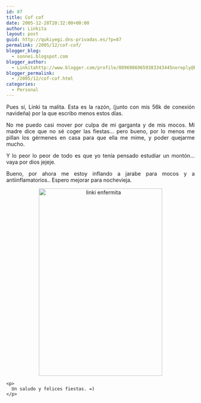 ```yaml
---
id: 87
title: Cof cof
date: 2005-12-28T20:32:00+00:00
author: Linkita
layout: post
guid: http://qukiyegi.dns-privadas.es/?p=87
permalink: /2005/12/cof-cof/
blogger_blog:
  - sonnei.blogspot.com
blogger_author:
  - Linkitahttp://www.blogger.com/profile/08969869659383343445noreply@blogger.com
blogger_permalink:
  - /2005/12/cof-cof.html
categories:
  - Personal
---
```

<div style="text-align: justify;">
  Pues sí, Linki ta malita. Esta es la razón, (junto con mis 56k de conexión navideña) por la que escribo menos estos días.</p> 
  
  <p>
    No me puedo casi mover por culpa de mi garganta y de mis mocos. Mi madre dice que no sé coger las fiestas&#8230; pero bueno, por lo menos me pillan los gérmenes en casa para que ella me mime, y poder quejarme mucho.
  </p>
  
  <p>
    Y lo peor lo peor de todo es que yo tenía pensado estudiar un montón&#8230; vaya por dios jejeje.
  </p>
  
  <p>
    Bueno, por ahora me estoy inflando a jarabe para mocos y a antiinflamatorios.. Espero mejorar para nochevieja.
  </p>
  
  <p>
    <center>
      <a href="http://www.flickr.com/photos/linkita/78603490/" title="cof cof"><img src="http://static.flickr.com/40/78603490_67ef55e186.jpg" alt="linki enfermita" border="0" height="500" width="330" /></a>
    </center></div> 
    
    <p>
      Un saludo y felices fiestas. =)
    </p>
